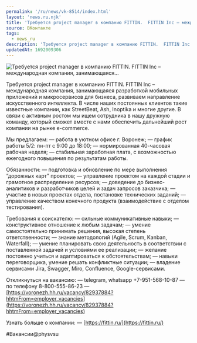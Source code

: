 ```yaml
---
permalink: '/ru/news/vk-8514/index.html'
layout: 'news.ru.njk'
title: 'Требуется project manager в компанию FITTIN.  FITTIN Inc – международная компания, занимающаяся…'
source: ВКонтакте
tags:
  - news_ru
description: 'Требуется project manager в компанию FITTIN.  FITTIN Inc – международная компания, занимающаяся…'
updatedAt: 1692009306
---
```

![Требуется project manager в компанию FITTIN.  FITTIN Inc – международная компания, занимающаяся…](https://sun9-65.userapi.com/impg/Epuh9HiqUJsA2n81B3erm_4Sd11pM2a9Ka61Tg/z5k0uqurA4Y.jpg?size=510x340&quality=95&sign=0598baa3fb0b8443ff06c752786586b9&c_uniq_tag=0heU1pJx1nPXyW7kegp7JJvKyH_dEo1wShu36muuOL8&type=album)

Требуется project manager в компанию FITTIN.
FITTIN Inc – международная компания, занимающаяся разработкой мобильных приложений и микросервисов для бизнеса, развиваем направление искусственного интеллекта. В числе наших постоянных клиентов такие известные компании, как StreetBeat, Ash, Inoptika и многие другие.
В связи с активным ростом мы ищем сотрудника в нашу дружную команду, который сможет вместе с нами обеспечить дальнейший рост компании на рынке e-commerce.

Мы предлагаем:
— работа в уютном офисе г. Воронеж;
— график работы 5/2: пн-пт с 9:00 до 18:00;
— нормированная 40-часовая рабочая неделя;
— стабильная заработная плата, с возможностью ежегодного повышения по результатам работы.

Обязанности:
— подготовка и обновление по мере выполнения “дорожных карт” проектов;
— управление проектом на каждой стадии и грамотное распределение ресурсов;
— доведение до бизнес-аналитиков и разработчиков целей и задач запросов заказчика;
— участие в новых проектах отдела, постановке технических заданий;
— управление качеством конечного продукта (взаимодействие с отделом тестирования).

Требования к соискателю:
— сильные коммуникативные навыки;
— конструктивное отношение к любым задачам;
— умение самостоятельно принимать решения, высокая степень ответственности;
— знание методологий (Agile, Scrum, Kanban, Waterfall);
— умение планировать свою деятельность в соответствии с поставленной задачей и условиями ее реализации;
— желание постоянно учиться и адаптироваться к обстоятельствам;
— навыки переговорщика, умение решать конфликтные ситуации;
— владение сервисами Jira, Swagger, Miro, Confluence, Google-сервисами.

Откликнуться на вакансию:
— telegram, whatsapp +7-951-568-10-87
— по телефону 8-800-555-86-23
— [https://voronezh.hh.ru/vacancy/82937884?hhtmFrom=employer_vacancies](https://voronezh.hh.ru/vacancy/82937884?hhtmFrom=employer_vacancies)

Узнать больше о компании:
— [https://fittin.ru/](https://fittin.ru/)

#Вакансии@physvsu
